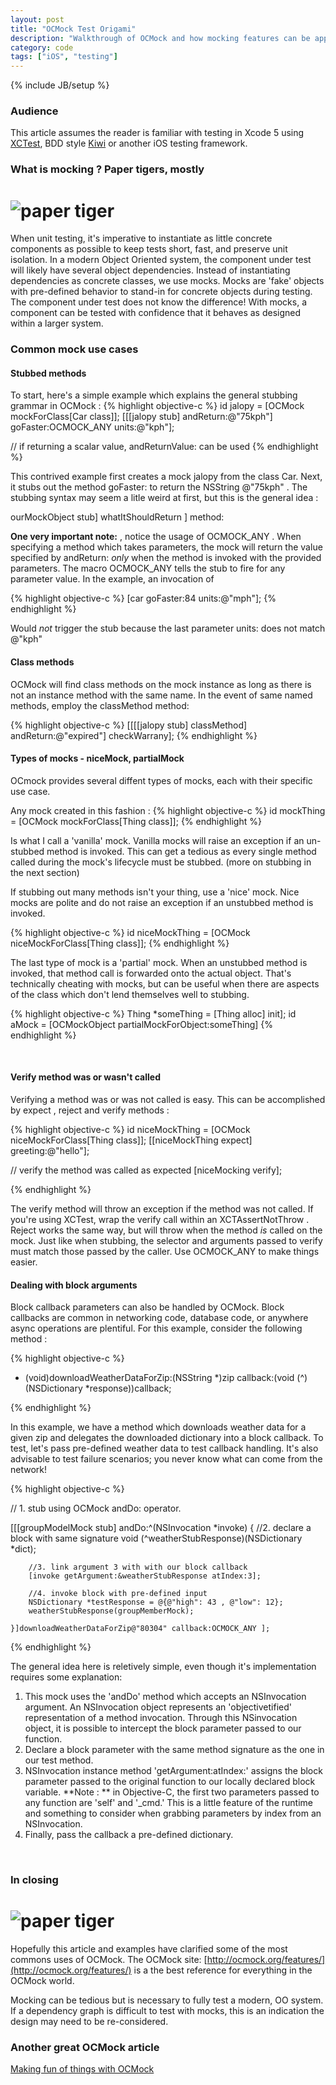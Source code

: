 ```yaml
---
layout: post
title: "OCMock Test Origami"
description: "Walkthrough of OCMock and how mocking features can be applied to common test scenarios"
category: code
tags: ["iOS", "testing"]
---
```

{% include JB/setup %}

### Audience
This article assumes the reader is familiar with testing in Xcode 5 using [XCTest](https://developer.apple.com/library/ios/documentation/ToolsLanguages/Conceptual/Xcode_Overview/UnitTestYourApp/UnitTestYourApp.html), BDD style [Kiwi](https://github.com/allending/Kiwi) or another iOS testing framework.

### What is mocking ? Paper tigers, mostly
# ![paper tiger](/images/paper_tiger.jpg)
When unit testing, it's imperative to instantiate as little concrete components as possible to keep tests short, fast, and preserve unit isolation. In a modern Object Oriented system, the component under test will likely have several object dependencies. Instead of instantiating dependencies as concrete classes, we use mocks. Mocks are 'fake' objects with pre-defined behavior to stand-in for concrete objects during testing. The component under test does not know the difference! With mocks, a component can be tested with confidence that it behaves as designed within a larger system.
<br/>
### Common mock use cases

#### Stubbed methods
To start, here's a simple example which explains the general stubbing grammar in OCMock : 
{% highlight objective-c %}
 id jalopy = [OCMock mockForClass[Car class]];
 [[[jalopy stub] andReturn:@"75kph"] goFaster:OCMOCK_ANY units:@"kph"];
 
 // if returning a scalar value, andReturnValue: can be used
 {% endhighlight %}
 
 This contrived example first creates a mock jalopy from the class Car. Next, it stubs out the method    goFaster:  to return the NSString  @"75kph" . The stubbing syntax may seem a litle weird at first, but this is the general idea :
 
  ourMockObject  stub]  whatItShouldReturn  ]  method: 
 
**One very important note:** , notice the usage of  OCMOCK_ANY . When specifying a method which takes parameters, the mock will return the value specified by  andReturn:  *only* when the method is invoked with the provided parameters. The macro  OCMOCK_ANY tells the stub to fire for any parameter value. In the example, an invocation of 
 
 {% highlight objective-c %}
[car goFaster:84 units:@"mph"];
{% endhighlight %}

Would _not_ trigger the stub because the last parameter  units:  does not match  @"kph" 

#### Class methods
OCMock will find class methods on the mock instance as long as there is not an instance method with the same name. In the event of same named methods, employ the  classMethod  method:

{% highlight objective-c %}
[[[[jalopy stub] classMethod] andReturn:@"expired"] checkWarrany];
{% endhighlight %}
</br>

#### Types of mocks - niceMock, partialMock
OCmock provides several diffent types of mocks, each with their specific use case.

Any mock created in this fashion : 
{% highlight objective-c %}
 id mockThing = [OCMock mockForClass[Thing class]];
{% endhighlight %}

Is what I call a 'vanilla' mock. Vanilla mocks will raise an exception if an un-stubbed method is invoked. This can get a tedious as every single method called during the mock's lifecycle must be stubbed. (more on stubbing in the next section)

If stubbing out many methods isn't your thing, use a 'nice' mock. Nice mocks are polite and do not raise an exception if an unstubbed method is invoked.

{% highlight objective-c %}
 id niceMockThing = [OCMock niceMockForClass[Thing class]];
{% endhighlight %}

The last type of mock is a 'partial' mock. When an unstubbed method is invoked, that method call is forwarded onto the actual object. That's technically cheating with mocks, but can be useful when there are aspects of the class which don't lend themselves well to stubbing.

{% highlight objective-c %}
Thing *someThing = [Thing alloc] init];
id aMock = [OCMockObject partialMockForObject:someThing]
{% endhighlight %}

<br/>

#### Verify method was or wasn't called
Verifying a method was or was not called is easy. This can be accomplished by  expect ,  reject  and  verify  methods :

{% highlight objective-c %}
 id niceMockThing = [OCMock niceMockForClass[Thing class]];
 [[niceMockThing expect] greeting:@"hello"];
 
 // verify the method was called as expected
 [niceMocking verify];
 
{% endhighlight %}

The  verify  method will throw an exception if the method was not called. If you're using XCTest, wrap the  verify  call within an  XCTAssertNotThrow . Reject works the same way, but will throw when the method _is_ called on the mock. Just like when stubbing, the selector and arguments passed to  verify  must match those passed by the caller. Use  OCMOCK_ANY  to make things easier.
<br/>

#### Dealing with block arguments
Block callback parameters can also be handled by OCMock. Block callbacks are common in networking code, database code, or anywhere async operations are plentiful. For this example, consider the following method : 

{% highlight objective-c %}

- (void)downloadWeatherDataForZip:(NSString *)zip
              callback:(void (^)(NSDictionary *response))callback;

{% endhighlight %}

In this example, we have a method which downloads weather data for a given zip and delegates the downloaded dictionary into a block callback. To test, let's pass pre-defined weather data to test callback handling. It's also advisable to test failure scenarios; you never know what can come from the network!

{% highlight objective-c %}

// 1. stub using OCMock andDo: operator.

[[[groupModelMock stub] andDo:^(NSInvocation *invoke) {
        //2. declare a block with same signature
        void (^weatherStubResponse)(NSDictionary *dict);
        
        //3. link argument 3 with with our block callback
        [invoke getArgument:&weatherStubResponse atIndex:3];
        
        //4. invoke block with pre-defined input
        NSDictionary *testResponse = @{@"high": 43 , @"low": 12};
        weatherStubResponse(groupMemberMock);
        
    }]downloadWeatherDataForZip@"80304" callback:OCMOCK_ANY ];

{% endhighlight %}
<br/>

The general idea here is reletively simple, even though it's implementation requires some explanation:
1. This mock uses the 'andDo' method which accepts an NSInvocation argument. An NSInvocation object represents an 'objectivetified' representation of a method invocation. Through this NSinvocation object, it is possible to intercept the block parameter passed to our function.
2. Declare a block parameter with the same method signature as the one in our test method. 
3. NSInvocation instance method 'getArgument:atIndex:' assigns the block parameter passed to the original function to our locally declared block variable. **Note : ** in Objective-C, the first two parameters passed to any function are 'self' and '_cmd.' This is a little feature of the runtime and something to consider when grabbing parameters by index from an NSInvocation.
4. Finally, pass the callback a pre-defined dictionary. 
<br/>

### In closing
# ![paper tiger](/images/origami-swan-cute.jpg)
Hopefully this article and examples have clarified some of the most commons uses of OCMock. The OCMock site: [http://ocmock.org/features/](http://ocmock.org/features/) is a the best reference for everything in the OCMock world.

Mocking can be tedious but is necessary to fully test a modern, OO system. If a dependency graph is difficult to test with mocks, this is an indication the design may need to be re-considered.

### Another great OCMock article
[Making fun of things with OCMock](http://alexvollmer.com/posts/2010/06/28/making-fun-of-things-with-ocmock/)